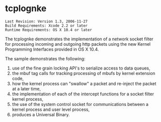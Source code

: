 # tcplognke

    Last Revision: Version 1.3, 2006-11-27
    Build Requirements: Xcode 2.2 or later
    Runtime Requirements: OS X 10.4 or later

The tcplognke demonstrates the implementation of a network socket filter for processing incoming and outgoing http packets using the new Kernel Programming Interfaces provided in OS X 10.4.

The sample demonstrates the following:

1. use of the fine grain locking API's to serialize access to data queues,
2. the mbuf tag calls for tracking processing of mbufs by kernel extension code,
3. how the kernel process can "swallow" a packet and re-inject the packet at a later time,
4. the implementation of each of the intercept functions for a socket filter kernel process,
5. the use of the system control socket for communications between a kernel process and user level process,
6. produces a Universal Binary.
